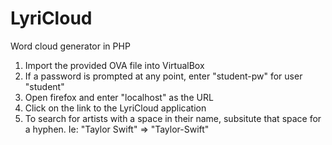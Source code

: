# LyriCloud
Word cloud generator in PHP

1) Import the provided OVA file into VirtualBox
2) If a password is prompted at any point, enter "student-pw" for user "student"
3) Open firefox and enter "localhost" as the URL
4) Click on the link to the LyriCloud application
5) To search for artists with a space in their name, subsitute that space for a hyphen. Ie: "Taylor Swift" => "Taylor-Swift"